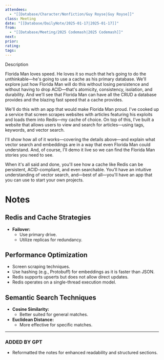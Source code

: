 ```yaml
---
attendees: 
  - "[[Database/Character/Nonfiction/Guy Royse|Guy Royse]]"
class: Meeting
date: "[[Database/DailyNote/2025-01-17|2025-01-17]]"
from:
  - "[[Database/Meeting/2025 Codemash|2025 Codemash]]"
next: 
prior: 
rating: 
tags:
---
```

Description

Florida Man loves speed. He loves it so much that he’s going to do the unthinkable—he's going to use a cache as his primary database. We'll explore just how Florida Man will do this without losing persistence and without having to drop ACID—that's atomicity, consistency, isolation, and durability. And we'll see that Florida Man can have all the CRUD a database provides and the blazing fast speed that a cache provides.

We'll do this with an app that would make Florida Man proud. I've cooked up a service that screen scrapes websites with articles featuring his exploits and loads them into Redis—my cache of choice. On top of this, I've built a website that allows users to view and search for articles—using tags, keywords, and vector search.

I'll show how all of it works—covering the details above—and explain what vector search and embeddings are in a way that even Florida Man could understand. And, of course, I'll demo it live so we can find the Florida Man stories you need to see.

When it's all said and done, you'll see how a cache like Redis can be persistent, ACID-compliant, and even searchable. You'll have an intuitive understanding of vector search, and—best of all—you'll have an app that you can use to start your own projects.
# Notes

## Redis and Cache Strategies

- **Failover:**
    - Use primary drive.
    - Utilize replicas for redundancy.

## Performance Optimization

- Screen scraping techniques.
- Use hashing (e.g., Protobuff) for embeddings as it is faster than JSON.
- Redis supports upserts but does not allow direct updates.
- Redis operates on a single-thread execution model.

## Semantic Search Techniques

- **Cosine Similarity:**
    - Better suited for general matches.
- **Euclidean Distance:**
    - More effective for specific matches.

---

### ADDED BY GPT

- Reformatted the notes for enhanced readability and structured sections.
